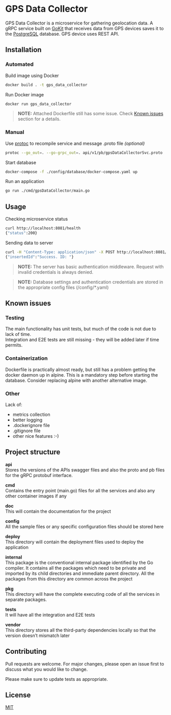 # GPS Data Collector

GPS Data Collector is a microservice for gathering geolocation data.
A gRPC service built on [GoKit](https://gokit.io) that receives data from GPS devices saves it to the [PostgreSQL](https://www.postgresql.org) database. GPS device uses REST API.

## Installation

### Automated
Build image using Docker
```bash
docker build . -t gps_data_collector
```
Run Docker image
```bash
docker run gps_data_collector
```
>**NOTE:** Attached Dockerfile still has some issue. Check [Known issues]() section for a details.

### Manual
Use [protoc](https://grpc.io/docs/protoc-installation/) to recompile service and message .proto file *(optional)*
```bash
protoc --go_out=. --go-grpc_out=. api/v1/pb/gpsDataCollectorSvc.proto
```
Start database
```bash
docker-compose -f ./config/database/docker-compose.yaml up
```
Run an application
```bash
go run ./cmd/gpsDataCollector/main.go
```

## Usage
Checking microservice status
```bash
curl http://localhost:8081/health
{"status":200}
```
Sending data to server
```bash
curl -H "Content-Type: application/json" -X POST http://localhost:8081/addCoords -d '{"coordinates": {"latitude": 103.54, "longitude": -77.45}, "device_id": "handy gps"}' --user "user:password"
{"insertedId":"Success. ID: "}
```
>**NOTE:** The server has basic authentication middleware. Request with invalid credentials is always denied.

>**NOTE:** Database settings and authentication credentials are stored in the appropriate config files (/config/*.yaml)

## Known issues
### Testing
The main functionality has unit tests, but much of the code is not due to lack of time.\
Integration and E2E tests are still missing - they will be added later if time permits.
### Containerization
Dockerfile is practically almost ready, but still has a problem getting the docker daemon up in alpine. This is a mandatory step before starting the database. Consider replacing alpine with another alternative image.
### Other
Lack of:
* metrics collection
* better logging
* .dockerignore file
* .gitignore file
* other nice features :-)

## Project structure

**api**\
Stores the versions of the APIs swagger files and also the proto and pb files for the gRPC protobuf interface.

**cmd**\
Contains the entry point (main.go) files for all the services and also any other container images if any

**doc**\
This will contain the documentation for the project

**config**\
All the sample files or any specific configuration files should be stored here

**deploy**\
This directory will contain the deployment files used to deploy the application

**internal**\
This package is the conventional internal package identified by the Go compiler. It contains all the packages which need to be private and imported by its child directories and immediate parent directory. All the packages from this directory are common across the project

**pkg**\
This directory will have the complete executing code of all the services in separate packages.

**tests**\
It will have all the integration and E2E tests

**vendor**\
This directory stores all the third-party dependencies locally so that the version doesn’t mismatch later


## Contributing
Pull requests are welcome. For major changes, please open an issue first to discuss what you would like to change.

Please make sure to update tests as appropriate.

## License
[MIT](https://choosealicense.com/licenses/mit/)